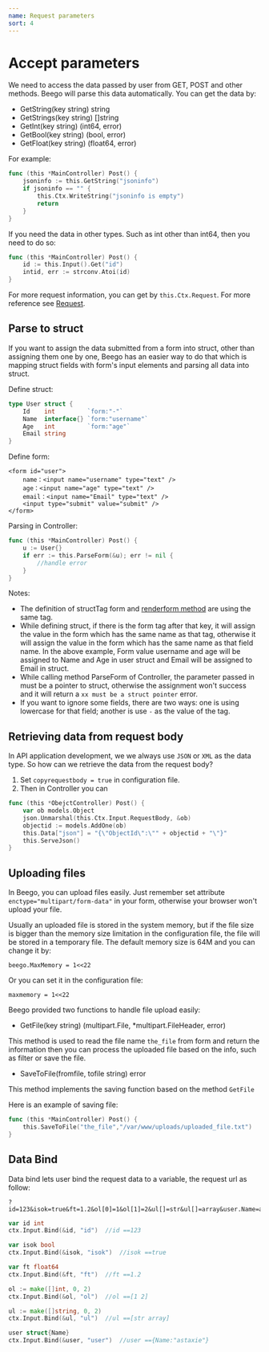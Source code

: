 ```yaml
---
name: Request parameters
sort: 4
---
```


# Accept parameters

We need to access the data passed by user from GET, POST and other methods. Beego will parse this data automatically. You can get the data by:

- GetString(key string) string
- GetStrings(key string) []string
- GetInt(key string) (int64, error)
- GetBool(key string) (bool, error)
- GetFloat(key string) (float64, error)

For example:

```go
func (this *MainController) Post() {
	jsoninfo := this.GetString("jsoninfo")
	if jsoninfo == "" {
		this.Ctx.WriteString("jsoninfo is empty")
		return
	}
}
```

If you need the data in other types. Such as int other than int64, then you need to do so:

```go
func (this *MainController) Post() {
	id := this.Input().Get("id")
	intid, err := strconv.Atoi(id)
}
```

For more request information, you can get by `this.Ctx.Request`. For more reference see [Request](http://gowalker.org/net/http#Request).

## Parse to struct

If you want to assign the data submitted from a form into struct, other than assigning them one by one, Beego has an easier way to do that which is mapping struct fields with form's input elements and parsing all data into struct.

Define struct:

```go
type User struct {
	Id    int         `form:"-"`
	Name  interface{} `form:"username"`
	Age   int         `form:"age"`
	Email string
}
```

Define form:

	<form id="user">
		name：<input name="username" type="text" />
		age：<input name="age" type="text" />
		email：<input name="Email" type="text" />
		<input type="submit" value="submit" />
	</form>

Parsing in Controller:

```go
func (this *MainController) Post() {
	u := User{}
	if err := this.ParseForm(&u); err != nil {
		//handle error
	}
}
```

Notes:

* The definition of structTag form and [renderform method](../view/view.md#renderform) are using the same tag.
* While defining struct, if there is the form tag after that key, it will assign the value in the form which has the same name as that tag, otherwise it will assign the value in the form which has the same name as that field name. In the above example, Form value username and age will be assigned to Name and Age in user struct and Email will be assigned to Email in struct.
* While calling method ParseForm of Controller, the parameter passed in must be a pointer to struct, otherwise the assignment won't success and it will return a `xx must be a struct pointer` error.
* If you want to ignore some fields, there are two ways: one is using lowercase for that field; another is use `-` as the value of the tag.

## Retrieving data from request body

In API application development, we we always use `JSON` or `XML` as the data type. So how can we retrieve the data from the request body?

1. Set `copyrequestbody = true` in configuration file.
2. Then in Controller you can

```go
func (this *ObejctController) Post() {
	var ob models.Object
	json.Unmarshal(this.Ctx.Input.RequestBody, &ob)
	objectid := models.AddOne(ob)
	this.Data["json"] = "{\"ObjectId\":\"" + objectid + "\"}"
	this.ServeJson()
}
```

## Uploading files

In Beego, you can upload files easily. Just remember set attribute `enctype="multipart/form-data"` in your form, otherwise your browser won't upload your file.

Usually an uploaded file is stored in the system memory, but if the file size is bigger than the memory size limitation in the configuration file, the file will be stored in a temporary file. The default memory size is 64M and you can change it by:

	beego.MaxMemory = 1<<22

Or you can set it in the configuration file:

	maxmemory = 1<<22

Beego provided two functions to handle file upload easily:

- GetFile(key string) (multipart.File, *multipart.FileHeader, error)

This method is used to read the file name `the_file` from form and return the information then you can process the uploaded file based on the info, such as filter or save the file.

- SaveToFile(fromfile, tofile string) error

This method implements the saving function based on the method `GetFile`

Here is an example of saving file:

```go
func (this *MainController) Post() {
	this.SaveToFile("the_file","/var/www/uploads/uploaded_file.txt")
}
```
## Data Bind

Data bind lets user bind the request data to a variable, the request url as follow:

	?id=123&isok=true&ft=1.2&ol[0]=1&ol[1]=2&ul[]=str&ul[]=array&user.Name=astaxie

```go
var id int
ctx.Input.Bind(&id, "id")  //id ==123

var isok bool
ctx.Input.Bind(&isok, "isok")  //isok ==true

var ft float64
ctx.Input.Bind(&ft, "ft")  //ft ==1.2

ol := make([]int, 0, 2)
ctx.Input.Bind(&ol, "ol")  //ol ==[1 2]

ul := make([]string, 0, 2)
ctx.Input.Bind(&ul, "ul")  //ul ==[str array]

user struct{Name}
ctx.Input.Bind(&user, "user")  //user =={Name:"astaxie"}
```
